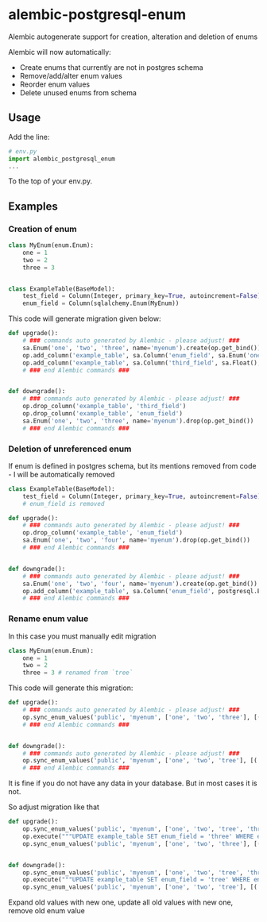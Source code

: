 # alembic-postgresql-enum
Alembic autogenerate support for creation, alteration and deletion of enums

Alembic will now automatically:
- Create enums that currently are not in postgres schema
- Remove/add/alter enum values
- Reorder enum values
- Delete unused enums from schema

## Usage
Add the line:

```python 
# env.py
import alembic_postgresql_enum
...
```

To the top of your env.py.

## Examples

### Creation of enum
```python
class MyEnum(enum.Enum):
    one = 1
    two = 2
    three = 3


class ExampleTable(BaseModel):
    test_field = Column(Integer, primary_key=True, autoincrement=False)
    enum_field = Column(sqlalchemy.Enum(MyEnum))
```
This code will generate migration given below: 
```python
def upgrade():
    # ### commands auto generated by Alembic - please adjust! ###
    sa.Enum('one', 'two', 'three', name='myenum').create(op.get_bind())
    op.add_column('example_table', sa.Column('enum_field', sa.Enum('one', 'two', 'three', name='myenum'), nullable=False))
    op.add_column('example_table', sa.Column('third_field', sa.Float(), nullable=True))
    # ### end Alembic commands ###


def downgrade():
    # ### commands auto generated by Alembic - please adjust! ###
    op.drop_column('example_table', 'third_field')
    op.drop_column('example_table', 'enum_field')
    sa.Enum('one', 'two', 'three', name='myenum').drop(op.get_bind())
    # ### end Alembic commands ###
```

### Deletion of unreferenced enum
If enum is defined in postgres schema, but its mentions removed from code - I will be automatically removed
```python
class ExampleTable(BaseModel):
    test_field = Column(Integer, primary_key=True, autoincrement=False)
    # enum_field is removed
```

```python
def upgrade():
    # ### commands auto generated by Alembic - please adjust! ###
    op.drop_column('example_table', 'enum_field')
    sa.Enum('one', 'two', 'four', name='myenum').drop(op.get_bind())
    # ### end Alembic commands ###


def downgrade():
    # ### commands auto generated by Alembic - please adjust! ###
    sa.Enum('one', 'two', 'four', name='myenum').create(op.get_bind())
    op.add_column('example_table', sa.Column('enum_field', postgresql.ENUM('one', 'two', 'four', name='myenum'), autoincrement=False, nullable=True))
    # ### end Alembic commands ###
```

### Rename enum value
In this case you must manually edit migration

```python
class MyEnum(enum.Enum):
    one = 1
    two = 2
    three = 3 # renamed from `tree`
```

This code will generate this migration:
```python
def upgrade():
    # ### commands auto generated by Alembic - please adjust! ###
    op.sync_enum_values('public', 'myenum', ['one', 'two', 'three'], [('example_table', 'enum_field')])
    # ### end Alembic commands ###


def downgrade():
    # ### commands auto generated by Alembic - please adjust! ###
    op.sync_enum_values('public', 'myenum', ['one', 'two', 'tree'], [('example_table', 'enum_field')])
    # ### end Alembic commands ###
```

It is fine if you do not have any data in your database. 
But in most cases it is not.

So adjust migration like that

```python
def upgrade():
    op.sync_enum_values('public', 'myenum', ['one', 'two', 'tree', 'three'], [('example_table', 'enum_field')])
    op.execute("""UPDATE example_table SET enum_field = 'three' WHERE enum_field = 'tree'""")
    op.sync_enum_values('public', 'myenum', ['one', 'two', 'three'], [('example_table', 'enum_field')])


def downgrade():
    op.sync_enum_values('public', 'myenum', ['one', 'two', 'tree', 'three'], [('example_table', 'enum_field')])
    op.execute("""UPDATE example_table SET enum_field = 'tree' WHERE enum_field = 'three'""")
    op.sync_enum_values('public', 'myenum', ['one', 'two', 'tree'], [('example_table', 'enum_field')])
```

Expand old values with new one, update all old values with new one, remove old enum value 